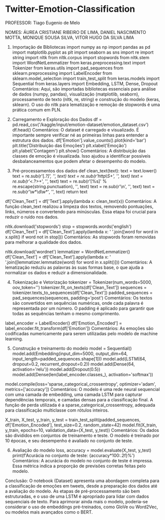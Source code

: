 # Twitter-Emotion-Classification

PROFESSOR: Tiago Eugenio de Melo

NOMES:
	ÁUREA CRISTIANE RIBEIRO DE LIMA, 
	DANIEL NASCIMENTO MOTTA, 
	MONIQUE SOUSA SILVA, 
	VITOR HUGO DA SILVA LIMA

1. Importação de Bibliotecas
import numpy as np
import pandas as pd
import matplotlib.pyplot as plt
import seaborn as sns
import re
import string
import nltk
from nltk.corpus import stopwords
from nltk.stem import WordNetLemmatizer
from keras.preprocessing.text import Tokenizer
from keras.utils import pad_sequences
from sklearn.preprocessing import LabelEncoder
from sklearn.model_selection import train_test_split
from keras.models import Sequential
from keras.layers import Embedding, LSTM, Dense, Dropout
Comentários: Aqui, são importadas bibliotecas essenciais para análise de dados (numpy, pandas), visualização (matplotlib, seaborn), processamento de texto (nltk, re, string) e construção do modelo (keras, sklearn). O uso do nltk para lematização e remoção de stopwords é uma prática comum em PLN.

2. Carregamento e Exploração dos Dados
df = pd.read_csv('/kaggle/input/emotion-dataset/emotion_dataset.csv')
df.head()
Comentários: O dataset é carregado e visualizado. É importante sempre verificar né as primeiras linhas para entender a estrutura dos dados.
df['Emotion'].value_counts().plot(kind='bar')
plt.title('Distribuição das Emoções')
plt.xlabel('Emoção')
plt.ylabel('Contagem')
plt.show()
Comentários: A distribuição das classes de emoção é visualizada. Isso ajudou a identificar possíveis desbalanceamentos que podem afetar o desempenho do modelo.

3. Pré-processamentos dos dados
def clean_text(text):
    text = text.lower()
    text = re.sub(r'\[.*?\]', '', text)
    text = re.sub(r'http\S+', '', text)
    text = re.sub(r'<.*?>+', '', text)
    text = re.sub(r'[%s]' % re.escape(string.punctuation), '', text)
    text = re.sub(r'\n', '', text)
    text = re.sub(r'\w*\d\w*', '', text)
    return text

df['Clean_Text'] = df['Text'].apply(lambda x: clean_text(x))
Comentários: A função clean_text realizou a limpeza dos textos, removendo pontuações, links, números e convertendo para minúsculas. Essa etapa foi crucial para reduzir o ruído nos dados.

nltk.download('stopwords')
stop = stopwords.words('english')
df['Clean_Text'] = df['Clean_Text'].apply(lambda x: ' '.join([word for word in x.split() if word not in stop]))
Comentários: As stopwords foram removidas para melhorar a qualidade dos dados.

nltk.download('wordnet')
lemmatizer = WordNetLemmatizer()
df['Clean_Text'] = df['Clean_Text'].apply(lambda x: ' '.join([lemmatizer.lemmatize(word) for word in x.split()]))
Comentários: A lematização reduziu as palavras às suas formas base, o que ajuda a normalizar os dados e reduzir a dimensionalidade.

4. Tokenização e Vetorização
tokenizer = Tokenizer(num_words=5000, oov_token='<OOV>')
tokenizer.fit_on_texts(df['Clean_Text'])
sequences = tokenizer.texts_to_sequences(df['Clean_Text'])
padded_sequences = pad_sequences(sequences, padding='post')
Comentários: Os textos são convertidos em sequências numéricas, onde cada palavra é representada por um número. O padding é aplicado para garantir que todas as sequências tenham o mesmo comprimento.

label_encoder = LabelEncoder()
df['Emotion_Encoded'] = label_encoder.fit_transform(df['Emotion'])
Comentários: As emoções são codificadas numericamente para serem utilizadas pelo modelo de machine learning.

5. Construção e treinamento do modelo
model = Sequential()
model.add(Embedding(input_dim=5000, output_dim=64, input_length=padded_sequences.shape[1]))
model.add(LSTM(64, dropout=0.2, recurrent_dropout=0.2))
model.add(Dense(64, activation='relu'))
model.add(Dropout(0.5))
model.add(Dense(len(label_encoder.classes_), activation='softmax'))

model.compile(loss='sparse_categorical_crossentropy', optimizer='adam', metrics=['accuracy'])
Comentários: O modelo é uma rede neural sequencial com uma camada de embedding, uma camada LSTM para capturar dependências temporais, e camadas densas para a classificação final. A função de perda utilizada é a sparse_categorical_crossentropy, adequada para classificação multiclasse com rótulos inteiros.

X_train, X_test, y_train, y_test = train_test_split(padded_sequences, df['Emotion_Encoded'], test_size=0.2, random_state=42)
model.fit(X_train, y_train, epochs=10, validation_data=(X_test, y_test))
Comentários: Os dados são divididos em conjuntos de treinamento e teste. O modelo é treinado por 10 épocas, e seu desempenho é avaliado no conjunto de teste.

6. Avaliação do modelo
loss, accuracy = model.evaluate(X_test, y_test)
print(f'Acurácia no conjunto de teste: {accuracy*100:.2f}%')
Comentários: A acurácia do modelo no conjunto de teste é impressa. Essa métrica indica a proporção de previsões corretas feitas pelo modelo.

Conclusão: O notebook (Dataset) apresenta uma abordagem completa para a classificação de emoções em tweets, desde a preparação dos dados até a avaliação do modelo. As etapas de pré-processamento são bem estruturadas, e o uso de uma LSTM é apropriado para lidar com dados sequenciais de texto. Para aprimorar ainda mais o modelo, poderia-se considerar o uso de embeddings pré-treinados, como GloVe ou Word2Vec, ou modelos mais avançados como o BERT.
